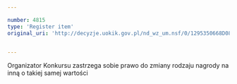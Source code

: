 ```yaml
---

number: 4815
type: 'Register item'
original_uri: 'http://decyzje.uokik.gov.pl/nd_wz_um.nsf/0/1295350668D08041C1257B82003CEC7B?OpenDocument'


---
```


Organizator Konkursu zastrzega sobie prawo do zmiany rodzaju nagrody na inną o takiej samej wartości
